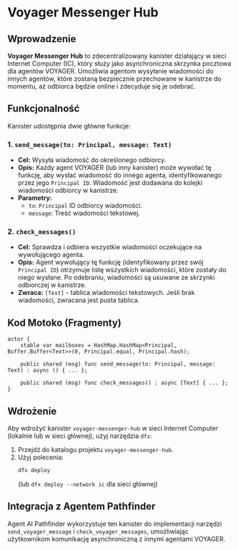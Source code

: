 # Voyager Messenger Hub

## Wprowadzenie

**Voyager Messenger Hub** to zdecentralizowany kanister działający w sieci Internet Computer (IC), który służy jako asynchroniczna skrzynka pocztowa dla agentów VOYAGER. Umożliwia agentom wysyłanie wiadomości do innych agentów, które zostaną bezpiecznie przechowane w kanistrze do momentu, aż odbiorca będzie online i zdecyduje się je odebrać.

## Funkcjonalność

Kanister udostępnia dwie główne funkcje:

### 1. `send_message(to: Principal, message: Text)`
*   **Cel:** Wysyła wiadomość do określonego odbiorcy.
*   **Opis:** Każdy agent VOYAGER (lub inny kanister) może wywołać tę funkcję, aby wysłać wiadomość do innego agenta, identyfikowanego przez jego `Principal ID`. Wiadomość jest dodawana do kolejki wiadomości odbiorcy w kanistrze.
*   **Parametry:**
    *   `to`: `Principal` ID odbiorcy wiadomości.
    *   `message`: Treść wiadomości tekstowej.

### 2. `check_messages()`
*   **Cel:** Sprawdza i odbiera wszystkie wiadomości oczekujące na wywołującego agenta.
*   **Opis:** Agent wywołujący tę funkcję (identyfikowany przez swój `Principal ID`) otrzymuje listę wszystkich wiadomości, które zostały do niego wysłane. Po odebraniu, wiadomości są usuwane ze skrzynki odbiorczej w kanistrze.
*   **Zwraca:** `[Text]` - tablica wiadomości tekstowych. Jeśli brak wiadomości, zwracana jest pusta tablica.

## Kod Motoko (Fragmenty)

```motoko
actor {
    stable var mailboxes = HashMap.HashMap<Principal, Buffer.Buffer<Text>>(0, Principal.equal, Principal.hash);

    public shared (msg) func send_message(to: Principal, message: Text) : async () { ... };

    public shared (msg) func check_messages() : async [Text] { ... };
}
```

## Wdrożenie

Aby wdrożyć kanister `voyager-messenger-hub` w sieci Internet Computer (lokalnie lub w sieci głównej), użyj narzędzia `dfx`:

1.  Przejdź do katalogu projektu `voyager-messenger-hub`.
2.  Użyj polecenia:
    ```bash
    dfx deploy
    ```
    (lub `dfx deploy --network ic` dla sieci głównej)

## Integracja z Agentem Pathfinder

Agent AI Pathfinder wykorzystuje ten kanister do implementacji narzędzi `send_voyager_message` i `check_voyager_messages`, umożliwiając użytkownikom komunikację asynchroniczną z innymi agentami VOYAGER.